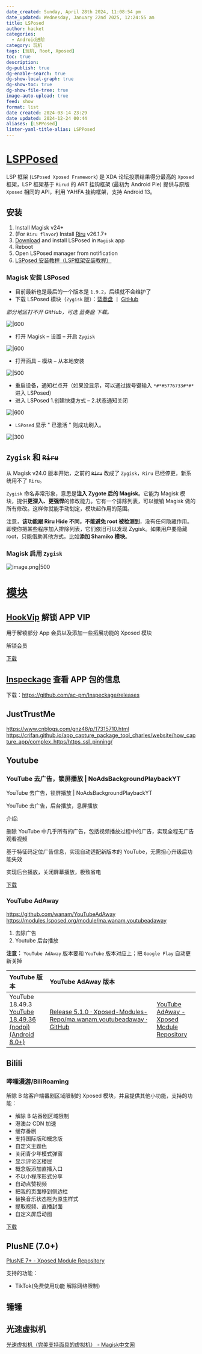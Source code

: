 ```yaml
---
date_created: Sunday, April 28th 2024, 11:08:54 pm
date_updated: Wednesday, January 22nd 2025, 12:24:55 am
title: LSPosed
author: hacket
categories:
  - Android进阶
category: 玩机
tags: [玩机, Root, Xposed]
toc: true
description: 
dg-publish: true
dg-enable-search: true
dg-show-local-graph: true
dg-show-toc: true
dg-show-file-tree: true
image-auto-upload: true
feed: show
format: list
date created: 2024-03-14 23:29
date updated: 2024-12-24 00:44
aliases: [LSPPosed]
linter-yaml-title-alias: LSPPosed
---
```


# [LSPPosed](https://github.com/LSPosed/LSPosed)

LSP 框架 (`LSPosed Xposed Framework`) 是 XDA 论坛投票结果得分最高的 `Xposed` 框架，LSP 框架基于 `Rirud` 的 ART 挂钩框架 (最初为 Android Pie) 提供与原版 `Xposed` 相同的 API，利用 YAHFA 挂钩框架，支持 Android 13。

## 安装

1. Install Magisk v24+
2. (For `Riru flavor`) Install [Riru](https://github.com/RikkaApps/Riru/releases/latest) v26.1.7+
3. [Download](https://github.com/LSPosed/LSPosed#download) and install LSPosed in `Magisk` app
4. Reboot
5. Open LSPosed manager from notification
6. [LSPosed 安装教程（LSP框架安装教程）](https://magiskcn.com/lsposed-install)

### Magisk 安装 LSPosed

- 目前最新也是最后的一个版本是 `1.9.2`，后续就不会维护了
- 下载 LSPosed 模块（`Zygisk` 版）：[蓝奏盘](https://mrzzoxo.lanzoue.com/b02pfsr2f) 丨 [GitHub](https://github.com/LSPosed/LSPosed/releases/latest)

_部分地区打不开 GitHub，可选 蓝奏盘 下载。_

![|600](https://raw.githubusercontent.com/hacket/ObsidianOSS/master/obsidian/20240927101119.png)

- 打开 Magisk – 设置 – 开启 `Zygisk`

![|600](https://raw.githubusercontent.com/hacket/ObsidianOSS/master/obsidian/20240927101200.png)

- 打开面具 – 模块 – 从本地安装

![|500](https://raw.githubusercontent.com/hacket/ObsidianOSS/master/obsidian/20240927101228.png)

- 重启设备，通知栏点开（如果没显示，可以通过拨号键输入 `*#*#5776733#*#*` 进入 LSPosed）
- 进入 LSPosed 1.创建快捷方式 – 2.状态通知关闭

![|600](https://raw.githubusercontent.com/hacket/ObsidianOSS/master/obsidian/20240927101652.png)

- `LSPosed` 显示 " 已激活 " 则成功刷入。

![|300](https://raw.githubusercontent.com/hacket/ObsidianOSS/master/obsidian/20240927101536.png)

## `Zygisk` 和 ~~`Riru`~~

从 Magisk v24.0 版本开始，之前的 ~~`Riru`~~ 改成了 `Zygisk`，`Riru` 已经停更，新系统用不了 `Riru`。

`Zygisk` 命名非常形象，意思是**注入 Zygote 后的 Magisk**。它能为 Magisk 模块，提供**更深入、更强悍**的修改能力。它有一个排除列表，可以撤销 Magisk 做的所有修改。这样你就能手动划定，模块起作用的范围。

注意，**该功能跟 Riru Hide 不同，不能避免 root 被检测到**，没有任何隐藏作用。即使你把某些程序加入排除列表，它们依旧可以发现 Zygisk。如果用户要隐藏 root，只能借助其他方式，比如**添加 Shamiko 模块**。

### Magisk 启用 `Zygisk`

![image.png|500](https://raw.githubusercontent.com/hacket/ObsidianOSS/master/obsidian202403170042523.png)

# [模块](https://modules.lsposed.org/)

## [HookVip](https://modules.lsposed.org/module/Hook.JiuWu.Xp#hookvip) 解锁 APP VIP

用于解锁部分 App 会员以及添加一些拓展功能的 Xposed 模块

解锁会员

[下载](https://github.com/Xposed-Modules-Repo/Hook.JiuWu.Xp/releases)

## [Inspeckage](https://modules.lsposed.org/module/mobi.acpm.inspeckage#-inspeckage---android-package-inspector) 查看 APP 包的信息

下载：<https://github.com/ac-pm/Inspeckage/releases>

## JustTrustMe

<https://www.cnblogs.com/gnz48/p/17315710.html><br><https://crifan.github.io/app_capture_package_tool_charles/website/how_capture_app/complex_https/https_ssl_pinning/>

## Youtube

### YouTube 去广告，锁屏播放 | NoAdsBackgroundPlaybackYT

YouTube 去广告，锁屏播放 | NoAdsBackgroundPlaybackYT

YouTube 去广告，后台播放，息屏播放

介绍:

删除 YouTube 中几乎所有的广告，包括视频播放过程中的广告，实现全程无广告观看视频

基于特征码定位广告信息，实现自动适配新版本的 YouTube，无需担心升级后功能失效

实现后台播放，关闭屏幕播放，极致省电

[下载](https://downloads.suchenqaq.club/xposed_module/YouTube%E5%8E%BB%E5%B9%BF%E5%91%8A%EF%BC%8C%E9%94%81%E5%B1%8F%E6%92%AD%E6%94%BE%7CNoAdsBackgroundPlaybackYT%E6%96%B0%E7%89%88%E6%9C%AC%E9%80%82%E9%85%8DYouTube17.14.35%E3%80%81YouTubeMusic5.02.50.apk)

### YouTube AdAway

<https://github.com/wanam/YouTubeAdAway><br><https://modules.lsposed.org/module/ma.wanam.youtubeadaway>

1. 去除广告
2. Youtube 后台播放

**注意：** `YouTube AdAway` 版本要和 `YouTube` 版本对应上；把 `Google Play` 自动更新关掉

| YouTube 版本                                                                                                                                                                                                                                          | YouTube AdAway 版本                                                                                                                                           |                                                                                                         |
| :-------------------------------------------------------------------------------------------------------------------------------------------------------------------------------------------------------------------------------------------------- | :---------------------------------------------------------------------------------------------------------------------------------------------------------- | :------------------------------------------------------------------------------------------------------ |
| YouTube 18.49.3 [YouTube 18.49.36 (nodpi) (Android 8.0+)](https://www.apkmirror.com/apk/google-inc/youtube/youtube-18-49-36-release/youtube-18-49-36-android-apk-download/download/?key=07566cc9d866c715ed75eac22c43dd10d492301f&forcebaseapk=true) | [Release 5.1.0 · Xposed-Modules-Repo/ma.wanam.youtubeadaway · GitHub](https://github.com/Xposed-Modules-Repo/ma.wanam.youtubeadaway/releases/tag/510-5.1.0) | [YouTube AdAway - Xposed Module Repository](https://modules.lsposed.org/module/ma.wanam.youtubeadaway/) |

## Bilili

### 哔哩漫游/BiliRoaming

解除 B 站客户端番剧区域限制的 Xposed 模块，并且提供其他小功能，支持的功能：

- 解除 B 站番剧区域限制
- 港澳台 CDN 加速
- 缓存番剧
- 支持国际版和概念版
- 自定义主题色
- 关闭青少年模式弹窗
- 显示评论区楼层
- 概念版添加直播入口
- 不以小程序形式分享
- 自动点赞视频
- 把我的页面移到侧边栏
- 替换音乐状态栏为原生样式
- 提取视频、直播封面
- 自定义屏启动图

[下载](https://downloads.suchenqaq.club/xposed_module/%E5%93%94%E5%93%A9%E6%BC%AB%E6%B8%B8-BiliRoaming1.7.0.apk)

## PlusNE (7.0+)

[PlusNE 7+ - Xposed Module Repository](https://modules.lsposed.org/module/me.plusne/)

支持的功能：

- TikTok(免费使用功能 解除网络限制)

## 锤锤

## 光速虚拟机

[光速虚拟机（完美支持面具的虚拟机） - Magisk中文网](https://magiskcn.com/gsxnj)
